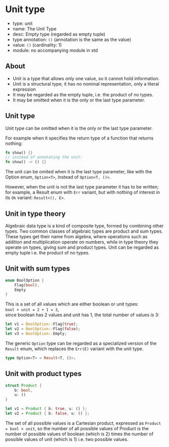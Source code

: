 # Unit type

- type: unit
- name: The Unit Type
- desc: Empty type (regarded as empty tuple)
- type annotation: `()` (annotation is the same as the value)
- value: `()` (cardinality: 1)
- module: no accompanying module in std


## About 
- Unit is a type that allows only one value, so it cannot hold information.
- Unit is a structural type, it has no nominal representation, only a literal expression
- It may be regarded as the empty tuple, i.e. the product of no types.
- It may be omitted when it is the only or the last type parameter.



## Unit type
Unit type can be omitted when it is the only or the last type parameter.

For example when it specifies the return type of a function that returns nothing:

```rust
fn show() {}
// instead of annotating the unit:
fn show() -> () {}
```

The unit can be omited when it is the last type parameter, like with the Option enum, `Option<T>`, instead of `Option<T, ()>`.

However, when the unit is not the last type parameter it has to be written; for example, a Result enum with `Err` variant, but with nothing of interest in its `Ok` variant: `Result<(), E>`.




## Unit in type theory
Algebraic data type is a kind of composite type, formed by combining other types. Two common classes of algebraic types are product and sum types. These types get their name from algebra, where operations such as addition and multiplication operate on numbers, while in type theory they operate on types, giving sum and product types. Unit can be regarded as empty tuple i.e. the product of no types.



## Unit with sum types

```rust
enum BoolOption {
    Flag(bool),
    Empty
}
```

This is a set of all values which are either boolean or unit types:   
`bool + unit = 2 + 1 = 3`,   
since boolean has 2 values and unit has 1, the total number of values is 3:

```rust
let v1 = BoolOption::Flag(true);
let v2 = BoolOption::Flag(false);
let v3 = BoolOption::Empty;
```

The generic `Option` type can be regarded as a specialized version of the `Result` enum, which replaces the `Err(E)` variant with the unit type.

```rust
type Option<T> = Result<T, ()>;
```


## Unit with product types

```rust
struct Product {
    b: bool,
    u: ()
}

let v1 = Product { b: true, u: () };
let v2 = Product { b: false, u: () };
```

The set of all possible values is a Cartesian product, expressed as `Product = bool × unit`, so the number of all possible values of Product is the number of possible values of boolean (which is 2) times the number of possible values of unit (which is 1) i.e. two possible values.
